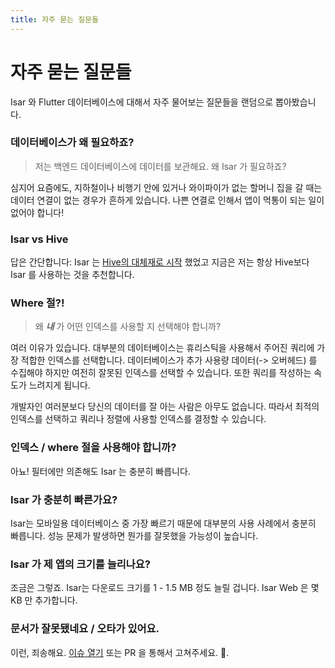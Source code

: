 ```yaml
---
title: 자주 묻는 질문들
---
```


# 자주 묻는 질문들

Isar 와 Flutter 데이터베이스에 대해서 자주 물어보는 질문들을 랜덤으로 뽑아봤습니다.

### 데이터베이스가 왜 필요하죠?

> 저는 백엔드 데이터베이스에 데이터를 보관해요. 왜 Isar 가 필요하죠?

심지어 요즘에도, 지하철이나 비행기 안에 있거나 와이파이가 없는 할머니 집을 갈 때는 데이터 연결이 없는 경우가 흔하게 있습니다. 나쁜 연결로 인해서 앱이 먹통이 되는 일이 없어야 합니다!

### Isar vs Hive

답은 간단합니다: Isar 는 [Hive의 대체재로 시작](https://github.com/hivedb/hive/issues/246) 했었고 지금은 저는 항상 Hive보다 Isar 를 사용하는 것을 추천합니다.

### Where 절?!

> 왜 **_내_** 가 어떤 인덱스를 사용할 지 선택해야 합니까?

여러 이유가 있습니다. 대부분의 데이터베이스는 휴리스틱을 사용해서 주어진 쿼리에 가장 적합한 인덱스를 선택합니다. 데이터베이스가 추가 사용량 데이터(-> 오버헤드) 를 수집해야 하지만 여전히 잘못된 인덱스를 선택할 수 있습니다. 또한 쿼리를 작성하는 속도가 느려지게 됩니다.

개발자인 여러분보다 당신의 데이터를 잘 아는 사람은 아무도 없습니다. 따라서 최적의 인덱스를 선택하고 쿼리나 정렬에 사용할 인덱스를 결정할 수 있습니다.

### 인덱스 / where 절을 사용해야 합니까?

아뇨! 필터에만 의존해도 Isar 는 충분히 빠릅니다.

### Isar 가 충분히 빠른가요?

Isar는 모바일용 데이터베이스 중 가장 빠르기 때문에 대부분의 사용 사례에서 충분히 빠릅니다. 성능 문제가 발생하면 뭔가를 잘못했을 가능성이 높습니다.

### Isar 가 제 앱의 크기를 늘리나요?

조금은 그렇죠. Isar는 다운로드 크기를 1 - 1.5 MB 정도 늘릴 겁니다. Isar Web 은 몇 KB 만 추가합니다.

### 문서가 잘못됐네요 / 오타가 있어요.

이런, 죄송해요. [이슈 열기](https://github.com/ahmtydn/isar_plus/issues/new/choose) 또는 PR 을 통해서 고쳐주세요. 💪.
